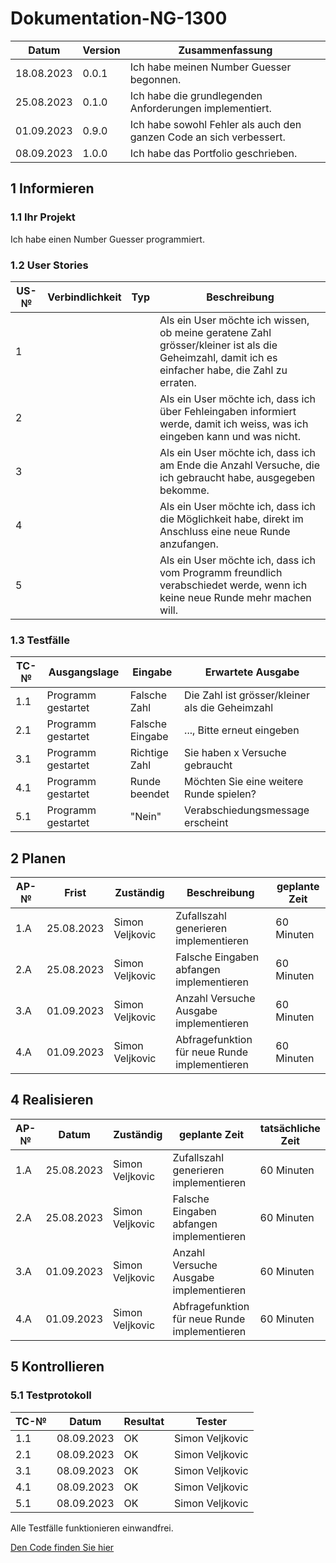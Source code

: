 # Dokumentation-NG-1300

| Datum | Version | Zusammenfassung                                              |
| ----- | ------- | ------------------------------------------------------------ |
| 18.08.2023 | 0.0.1 | Ich habe meinen Number Guesser begonnen. |
| 25.08.2023 | 0.1.0 | Ich habe die grundlegenden Anforderungen implementiert. |
| 01.09.2023 | 0.9.0 | Ich habe sowohl Fehler als auch den ganzen Code an sich verbessert. |
| 08.09.2023 | 1.0.0 | Ich habe das Portfolio geschrieben. |

## 1 Informieren

### 1.1 Ihr Projekt

Ich habe einen Number Guesser programmiert.

### 1.2 User Stories

| US-№ | Verbindlichkeit | Typ  | Beschreibung                       |
| ---- | --------------- | ---- | ---------------------------------- |
| 1    |                 |      | Als ein User möchte ich wissen, ob meine geratene Zahl grösser/kleiner ist als die Geheimzahl, damit ich es einfacher habe, die Zahl zu erraten. |
| 2    |                 |      | Als ein User möchte ich, dass ich über Fehleingaben informiert werde, damit ich weiss, was ich eingeben kann und was nicht. |
| 3    |                 |      | Als ein User möchte ich, dass ich am Ende die Anzahl Versuche, die ich gebraucht habe, ausgegeben bekomme. |
| 4    |                 |      | Als ein User möchte ich, dass ich die Möglichkeit habe, direkt im Anschluss eine neue Runde anzufangen. |
| 5    |                 |      | Als ein User möchte ich, dass ich vom Programm freundlich verabschiedet werde, wenn ich keine neue Runde mehr machen will. |



### 1.3 Testfälle

| TC-№ | Ausgangslage | Eingabe | Erwartete Ausgabe |
| ---- | ------------ | ------- | ----------------- |
| 1.1  | Programm gestartet | Falsche Zahl | Die Zahl ist grösser/kleiner als die Geheimzahl |
| 2.1  | Programm gestartet | Falsche Eingabe | ..., Bitte erneut eingeben |
| 3.1  | Programm gestartet | Richtige Zahl | Sie haben x Versuche gebraucht |
| 4.1  | Programm gestartet | Runde beendet | Möchten Sie eine weitere Runde spielen? |
| 5.1  | Programm gestartet | "Nein" | Verabschiedungsmessage erscheint |



## 2 Planen

| AP-№ | Frist | Zuständig | Beschreibung | geplante Zeit |
| ---- | ----- | --------- | ------------ | ------------- |
| 1.A  | 25.08.2023 | Simon Veljkovic | Zufallszahl generieren implementieren | 60 Minuten |
| 2.A  | 25.08.2023 | Simon Veljkovic | Falsche Eingaben abfangen implementieren | 60 Minuten |
| 3.A  | 01.09.2023 | Simon Veljkovic | Anzahl Versuche Ausgabe implementieren | 60 Minuten |
| 4.A  | 01.09.2023 | Simon Veljkovic | Abfragefunktion für neue Runde implementieren | 60 Minuten |




## 4 Realisieren

| AP-№ | Datum | Zuständig | geplante Zeit | tatsächliche Zeit |
| ---- | ----- | --------- | ------------- | ----------------- |
| 1.A  | 25.08.2023 | Simon Veljkovic | Zufallszahl generieren implementieren | 60 Minuten | 30 Minuten |
| 2.A  | 25.08.2023 | Simon Veljkovic | Falsche Eingaben abfangen implementieren | 60 Minuten | 120 Minuten |
| 3.A  | 01.09.2023 | Simon Veljkovic | Anzahl Versuche Ausgabe implementieren | 60 Minuten | 60 Minuten |
| 4.A  | 01.09.2023 | Simon Veljkovic | Abfragefunktion für neue Runde implementieren | 60 Minuten | 30 Minuten |



## 5 Kontrollieren

### 5.1 Testprotokoll

| TC-№ | Datum | Resultat | Tester |
| ---- | ----- | -------- | ------ |
| 1.1  | 08.09.2023 | OK | Simon Veljkovic |
| 2.1  | 08.09.2023 | OK | Simon Veljkovic |
| 3.1  | 08.09.2023 | OK | Simon Veljkovic |
| 4.1  | 08.09.2023 | OK | Simon Veljkovic |
| 5.1  | 08.09.2023 | OK | Simon Veljkovic |

Alle Testfälle funktionieren einwandfrei.

[Den Code finden Sie hier](https://github.com/Vettelfanboy/Dokumentation-NG-1300/blob/main/Program.cs)

